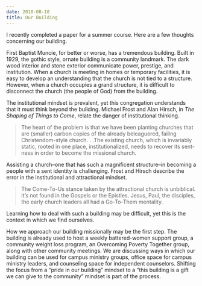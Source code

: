 ```yaml
---
date: 2010-08-10
title: Our Building
---
```


I recently completed a paper for a summer course.  Here are a few thoughts concerning our building.

First Baptist Muncie, for better or worse, has a tremendous building.  Built in 1929, the gothic style, ornate building is a community landmark.  The dark wood interior and stone exterior communicate power, prestige, and institution.  When a church is meeting in homes or temporary facilities, it is easy to develop an understanding that the church is not tied to a structure.  However, when a church occupies a grand structure, it is difficult to disconnect the church (the people of God) from the building.  

The institutional mindset is prevalent, yet this congregation understands that it must think beyond the building.  Michael Frost and Alan Hirsch, in *The Shaping of Things to Come*, relate the danger of institutional thinking.  

>The heart of the problem is that we have been planting churches that are (smaller) carbon copies of the already beleaguered, failing Christendom-style church. . .The existing church, which is invariably static, rooted in one place, institutionalized, needs to recover its sent-ness in order to become the missional church.

Assisting a church–one that has such a magnificent structure–in becoming a people with a sent identity is challenging.  Frost and Hirsch describe the error in the institutional and attractional mindset.

>The Come-To-Us stance taken by the attractional church is unbiblical. It’s not found in the Gospels or the Epistles. Jesus, Paul, the disciples, the early church leaders all had a Go-To-Them mentality.

Learning how to deal with such a building may be difficult, yet this is the context in which we find ourselves.

How we approach our building missionally may be the first step.  The building is already used to host a weekly battered-women support group, a community weight loss program, an Overcoming Poverty Together group, along with other community meetings.  We are discussing ways in which our building can be used for campus ministry groups, office space for campus ministry leaders, and counseling space for independent counselors.  Shifting the focus from a “pride in our building” mindset to a “this building is a gift we can give to the community” mindset is part of the process.
